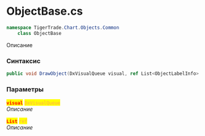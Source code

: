 
# ObjectBase.cs
```csharp
namespace TigerTrade.Chart.Objects.Common  
    class ObjectBase
```

Описание

### Синтаксис
```csharp
public void DrawObject(DxVisualQueue visual, ref List<ObjectLabelInfo> labels)
```

### Параметры  
<mark style="color:red;">**`visual`**</mark> <mark style="color: rgb(255, 166, 87);">`DxVisualQueue`</mark>  
 *Описание*  
  
<mark style="color:red;">**`List`**</mark> <mark style="color: rgb(255, 166, 87);">`ref`</mark>  
 *Описание*  
  

                    
                    